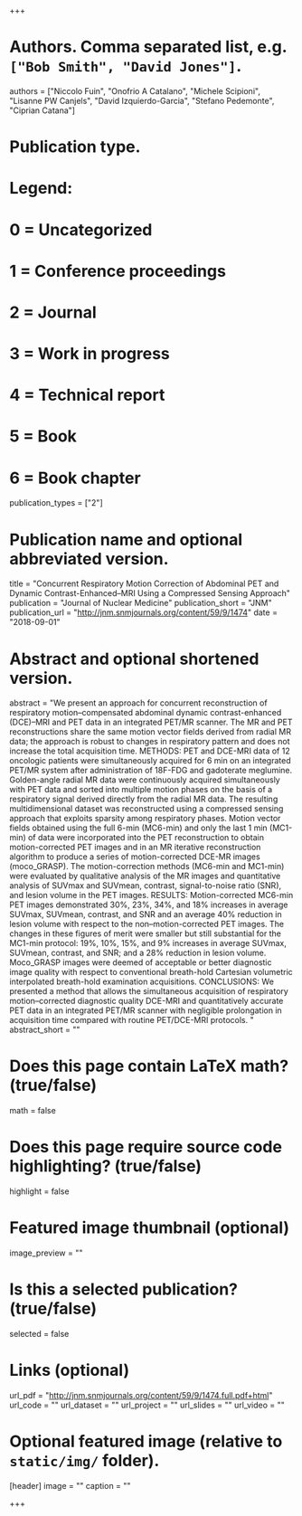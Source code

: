 +++

# Authors. Comma separated list, e.g. `["Bob Smith", "David Jones"]`.
authors = ["Niccolo Fuin", "Onofrio A Catalano", "Michele Scipioni", "Lisanne PW Canjels", "David Izquierdo-Garcia", "Stefano Pedemonte", "Ciprian Catana"]

# Publication type.
# Legend:
# 0 = Uncategorized
# 1 = Conference proceedings
# 2 = Journal
# 3 = Work in progress
# 4 = Technical report
# 5 = Book
# 6 = Book chapter
publication_types = ["2"]

# Publication name and optional abbreviated version.
title = "Concurrent Respiratory Motion Correction of Abdominal PET and Dynamic Contrast-Enhanced–MRI Using a Compressed Sensing Approach"
publication = "Journal of Nuclear Medicine"
publication_short = "JNM"
publication_url = "http://jnm.snmjournals.org/content/59/9/1474"
date = "2018-09-01"

# Abstract and optional shortened version.
abstract = "We present an approach for concurrent reconstruction of respiratory motion–compensated abdominal dynamic contrast-enhanced (DCE)–MRI and PET data in an integrated PET/MR scanner. The MR and PET reconstructions share the same motion vector fields derived from radial MR data; the approach is robust to changes in respiratory pattern and does not increase the total acquisition time. METHODS: PET and DCE-MRI data of 12 oncologic patients were simultaneously acquired for 6 min on an integrated PET/MR system after administration of 18F-FDG and gadoterate meglumine. Golden-angle radial MR data were continuously acquired simultaneously with PET data and sorted into multiple motion phases on the basis of a respiratory signal derived directly from the radial MR data. The resulting multidimensional dataset was reconstructed using a compressed sensing approach that exploits sparsity among respiratory phases. Motion vector fields obtained using the full 6-min (MC6-min) and only the last 1 min (MC1-min) of data were incorporated into the PET reconstruction to obtain motion-corrected PET images and in an MR iterative reconstruction algorithm to produce a series of motion-corrected DCE-MR images (moco_GRASP). The motion-correction methods (MC6-min and MC1-min) were evaluated by qualitative analysis of the MR images and quantitative analysis of SUVmax and SUVmean, contrast, signal-to-noise ratio (SNR), and lesion volume in the PET images. RESULTS: Motion-corrected MC6-min PET images demonstrated 30%, 23%, 34%, and 18% increases in average SUVmax, SUVmean, contrast, and SNR and an average 40% reduction in lesion volume with respect to the non–motion-corrected PET images. The changes in these figures of merit were smaller but still substantial for the MC1-min protocol: 19%, 10%, 15%, and 9% increases in average SUVmax, SUVmean, contrast, and SNR; and a 28% reduction in lesion volume. Moco_GRASP images were deemed of acceptable or better diagnostic image quality with respect to conventional breath-hold Cartesian volumetric interpolated breath-hold examination acquisitions. CONCLUSIONS: We presented a method that allows the simultaneous acquisition of respiratory motion–corrected diagnostic quality DCE-MRI and quantitatively accurate PET data in an integrated PET/MR scanner with negligible prolongation in acquisition time compared with routine PET/DCE-MRI protocols. "
abstract_short = ""

# Does this page contain LaTeX math? (true/false)
math = false

# Does this page require source code highlighting? (true/false)
highlight = false

# Featured image thumbnail (optional)
image_preview = ""

# Is this a selected publication? (true/false)
selected = false

# Links (optional)
url_pdf = "http://jnm.snmjournals.org/content/59/9/1474.full.pdf+html"
url_code = ""
url_dataset = ""
url_project = ""
url_slides = ""
url_video = ""

# Optional featured image (relative to `static/img/` folder).
[header]
image = ""
caption = ""

+++
